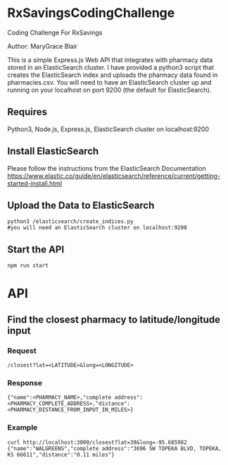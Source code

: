 # RxSavingsCodingChallenge

Coding Challenge For RxSavings

Author: MaryGrace Blair

This is a simple Express.js Web API that integrates with pharmacy data stored in an ElasticSearch cluster.
I have provided a python3 script that creates the ElasticSearch index and uploads the pharmacy data found in pharmacies.csv.
You will need to have an ElasticSearch cluster up and running on your localhost on port 9200 (the default for ElasticSearch).

## Requires
   Python3, Node.js, Express.js, ElasticSearch cluster on localhost:9200
   
## Install ElasticSearch
   Please follow the instructions from the ElasticSearch Documentation
   https://www.elastic.co/guide/en/elasticsearch/reference/current/getting-started-install.html
   
## Upload the Data to ElasticSearch
    python3 /elasticsearch/create_indices.py
    #you will need an ElasticSearch cluster on localhost:9200
   
## Start the API
    npm run start
   
   
# API
## Find the closest pharmacy to latitude/longitude input
   ### Request
   `/closest?lat=<LATITUDE>&long=<LONGITUDE>`
   ### Response
   `{"name":<PHARMACY_NAME>,"complete address":<PHARMACY_COMPLETE_ADDRESS>,"distance":<PHARMACY_DISTANCE_FROM_INPUT_IN_MILES>}`

   ### Example
   `curl http://localhost:3000/closest?lat=39&long=-95.685982`
   `{"name":"WALGREENS","complete address":"3696 SW TOPEKA BLVD, TOPEKA, KS 66611","distance":"0.11 miles"}`
   
  
   

   
   


